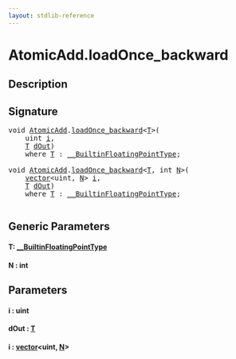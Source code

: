```yaml
---
layout: stdlib-reference
---
```


# AtomicAdd\.loadOnce\_backward

## Description





## Signature 

<pre>
<span class="code_keyword">void</span> <a href="index.html" class="code_type">AtomicAdd</a>.<a href="loadonce_backward-4.html">loadOnce_backward</a>&lt;<a href="loadonce_backward-4.html#typeparam-T" class="code_type">T</a>&gt;(
    <span class="code_keyword">uint</span> <a href="loadonce_backward-4.html#decl-i" class="code_param">i</a>,
    <a href="loadonce_backward-4.html#typeparam-T" class="code_type">T</a> <a href="loadonce_backward-4.html#decl-dOut" class="code_param">dOut</a>)
    <span class='code_keyword'>where</span> <a href="loadonce_backward-4.html#typeparam-T" class="code_type">T</a> : <a href="../../interfaces/0_builtinfloatingpointtype-029hm/index.html" class="code_type">__BuiltinFloatingPointType</a>;

<span class="code_keyword">void</span> <a href="index.html" class="code_type">AtomicAdd</a>.<a href="loadonce_backward-4.html">loadOnce_backward</a>&lt;<a href="loadonce_backward-4.html#typeparam-T" class="code_type">T</a>, <span class="code_keyword">int</span> <a href="loadonce_backward-4.html#decl-N" class="code_var">N</a>&gt;(
    <a href="../vector/index.html" class="code_type">vector</a>&lt;<span class="code_keyword">uint</span>, <a href="loadonce_backward-4.html#decl-N" class="code_var">N</a>&gt; <a href="loadonce_backward-4.html#decl-i" class="code_param">i</a>,
    <a href="loadonce_backward-4.html#typeparam-T" class="code_type">T</a> <a href="loadonce_backward-4.html#decl-dOut" class="code_param">dOut</a>)
    <span class='code_keyword'>where</span> <a href="loadonce_backward-4.html#typeparam-T" class="code_type">T</a> : <a href="../../interfaces/0_builtinfloatingpointtype-029hm/index.html" class="code_type">__BuiltinFloatingPointType</a>;

</pre>

## Generic Parameters

####  <a id="typeparam-T"></a>T: [\_\_BuiltinFloatingPointType](../../interfaces/0_builtinfloatingpointtype-029hm/index.html)
####  <a id="decl-N"></a>N  : int

## Parameters

####  <a id="decl-i"></a>i  : uint
####  <a id="decl-dOut"></a>dOut  : [T](loadonce_backward-4.html#typeparam-T)
####  <a id="decl-i"></a>i  : [vector](../vector/index.html)\<uint, [N](../vector/index.html#decl-N)\>


